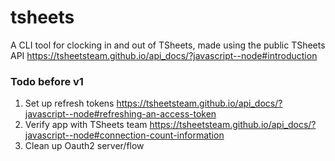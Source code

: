 # tsheets
A CLI tool for clocking in and out of TSheets, made using the public TSheets API https://tsheetsteam.github.io/api_docs/?javascript--node#introduction

### Todo before v1
1. Set up refresh tokens https://tsheetsteam.github.io/api_docs/?javascript--node#refreshing-an-access-token
2. Verify app with TSheets team https://tsheetsteam.github.io/api_docs/?javascript--node#connection-count-information
3. Clean up Oauth2 server/flow
